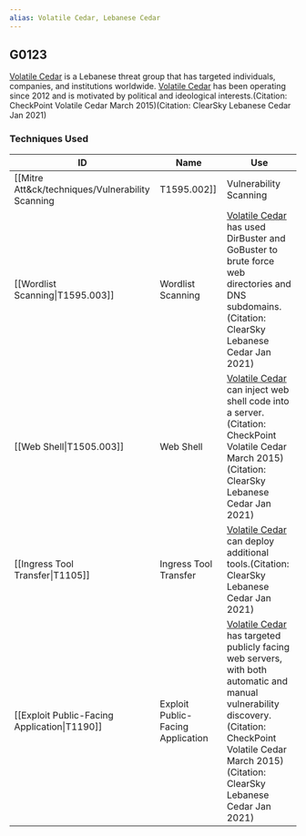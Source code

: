 ```yaml
---
alias: Volatile Cedar, Lebanese Cedar
---
```


## G0123

[Volatile Cedar](https://attack.mitre.org/groups/G0123) is a Lebanese threat group that has targeted individuals, companies, and institutions worldwide. [Volatile Cedar](https://attack.mitre.org/groups/G0123) has been operating since 2012 and is motivated by political and ideological interests.(Citation: CheckPoint Volatile Cedar March 2015)(Citation: ClearSky Lebanese Cedar Jan 2021)


### Techniques Used

| ID | Name | Use |
| --- | --- | --- |
| [[Mitre Att&ck/techniques/Vulnerability Scanning|T1595.002]] | Vulnerability Scanning | [Volatile Cedar](https://attack.mitre.org/groups/G0123) has performed vulnerability scans of the target server.(Citation: CheckPoint Volatile Cedar March 2015)(Citation: ClearSky Lebanese Cedar Jan 2021) |
| [[Wordlist Scanning\|T1595.003]] | Wordlist Scanning | [Volatile Cedar](https://attack.mitre.org/groups/G0123) has used DirBuster and GoBuster to brute force web directories and DNS subdomains.(Citation: ClearSky Lebanese Cedar Jan 2021) |
| [[Web Shell\|T1505.003]] | Web Shell | [Volatile Cedar](https://attack.mitre.org/groups/G0123) can inject web shell code into a server.(Citation: CheckPoint Volatile Cedar March 2015)(Citation: ClearSky Lebanese Cedar Jan 2021)  |
| [[Ingress Tool Transfer\|T1105]] | Ingress Tool Transfer | [Volatile Cedar](https://attack.mitre.org/groups/G0123) can deploy additional tools.(Citation: ClearSky Lebanese Cedar Jan 2021) |
| [[Exploit Public-Facing Application\|T1190]] | Exploit Public-Facing Application | [Volatile Cedar](https://attack.mitre.org/groups/G0123) has targeted publicly facing web servers, with both automatic and manual vulnerability discovery.(Citation: CheckPoint Volatile Cedar March 2015) (Citation: ClearSky Lebanese Cedar Jan 2021)  |
